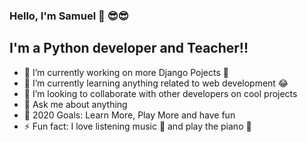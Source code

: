 ### Hello, I'm Samuel 👋 😎😎


## I'm a Python developer and Teacher!!

- 🔭 I’m currently working on more Django Pojects 💪
- 🌱 I’m currently learning anything related to web development 😂
- 👯 I’m looking to collaborate with other developers on cool projects
- 💬 Ask me about anything 
- 🥅 2020 Goals: Learn More, Play More and have fun
- ⚡ Fun fact: I love listening music 🎵 and  play the piano 🎹


